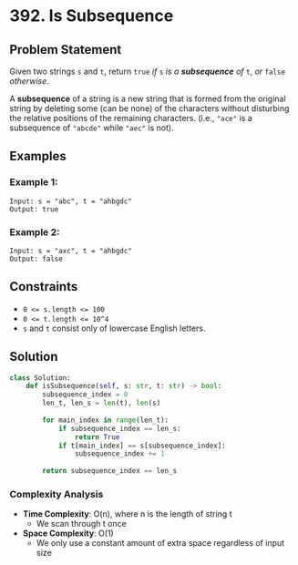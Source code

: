 # 392. Is Subsequence

## Problem Statement

Given two strings `s` and `t`, return `true` *if* `s` *is a **subsequence** of* `t`, *or* `false` *otherwise*.

A **subsequence** of a string is a new string that is formed from the original string by deleting some (can be none) of the characters without disturbing the relative positions of the remaining characters. (i.e., `"ace"` is a subsequence of `"abcde"` while `"aec"` is not).

## Examples

### Example 1:
```
Input: s = "abc", t = "ahbgdc"
Output: true
```

### Example 2:
```
Input: s = "axc", t = "ahbgdc"
Output: false
```

## Constraints
* `0 <= s.length <= 100`
* `0 <= t.length <= 10^4`
* `s` and `t` consist only of lowercase English letters.

## Solution

```python
class Solution:
    def isSubsequence(self, s: str, t: str) -> bool:
        subsequence_index = 0
        len_t, len_s = len(t), len(s)
        
        for main_index in range(len_t):
            if subsequence_index == len_s:
                return True
            if t[main_index] == s[subsequence_index]:
                subsequence_index += 1
        
        return subsequence_index == len_s
```

### Complexity Analysis
- **Time Complexity**: O(n), where n is the length of string t
  - We scan through t once
- **Space Complexity**: O(1)
  - We only use a constant amount of extra space regardless of input size